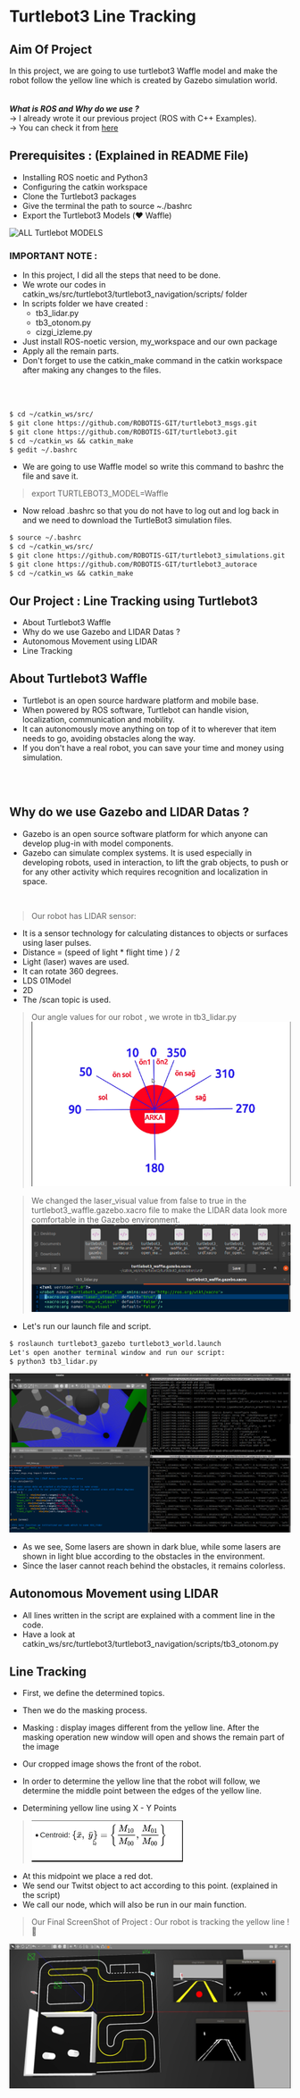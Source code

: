 # Turtlebot3 Line Tracking
## Aim Of Project
In this project, we are going to use turtlebot3 Waffle model and make the robot follow the yellow line which is created by Gazebo simulation world.
</br>
</br>
</br>
***What is ROS and Why do we use ?***
</br> -> I already wrote it our previous project (ROS with C++ Examples).
</br> -> You can check it from [here](https://github.com/kaanoztekin99/ROS_Cpp_Examples/blob/master/README.md)



## Prerequisites : (Explained in README File)
* Installing ROS noetic and Python3
* Configuring the catkin workspace 
* Clone the Turtlebot3 packages
* Give the terminal the path to source ~./bashrc 
* Export the Turtlebot3 Models (:heart: Waffle)

![ALL Turtlebot MODELS](https://automaticaddison.com/wp-content/uploads/2019/10/48-turtlebotsJPG.jpg)


### IMPORTANT NOTE :
- In this project, I did all the steps that need to be done.
- We wrote our codes in catkin_ws/src/turtlebot3/turtlebot3_navigation/scripts/ folder
- In scripts folder we have created :
  - tb3_lidar.py
  - tb3_otonom.py
  - cizgi_izleme.py
- Just install ROS-noetic version, my_workspace and our own package
- Apply all the remain parts.
- Don't forget to use the catkin_make command in the catkin workspace after making any changes to the files.
</br>
</br>

```
$ cd ~/catkin_ws/src/
$ git clone https://github.com/ROBOTIS-GIT/turtlebot3_msgs.git
$ git clone https://github.com/ROBOTIS-GIT/turtlebot3.git
$ cd ~/catkin_ws && catkin_make
$ gedit ~/.bashrc
```
- We are going to use Waffle model so write this command to bashrc the file and save it.
> export TURTLEBOT3_MODEL=Waffle

- Now reload .bashrc so that you do not have to log out and log back in and we need to download the TurtleBot3 simulation files.

```
$ source ~/.bashrc
$ cd ~/catkin_ws/src/
$ git clone https://github.com/ROBOTIS-GIT/turtlebot3_simulations.git
$ git clone https://github.com/ROBOTIS-GIT/turtlebot3_autorace
$ cd ~/catkin_ws && catkin_make
```


## Our Project : Line Tracking using Turtlebot3
* About Turtlebot3 Waffle
* Why do we use Gazebo and LIDAR Datas ?
* Autonomous Movement using LIDAR
* Line Tracking

## About Turtlebot3 Waffle
- Turtlebot is an open source hardware platform and mobile base. 
- When powered by ROS software, Turtlebot can handle vision, localization, communication and mobility.
- It can autonomously move anything on top of it to wherever that item needs to go, avoiding obstacles along the way.
- If you don't have a real robot, you can save your time and money using simulation.
</br>
</br>

## Why do we use Gazebo and LIDAR Datas ? 

- Gazebo is an open source software platform for which anyone can develop plug-in with model components.
- Gazebo can simulate complex systems. It is used especially in developing robots, used in interaction, to lift the grab objects, to push or for any other activity which requires recognition and localization in space.
</br>

> Our robot has LIDAR sensor: 
- It is a sensor technology for calculating distances to objects or surfaces using laser pulses.
- Distance = (speed of light * flight time ) / 2
- Light (laser) waves are used. 
- It can rotate 360 degrees.
- LDS 01Model
- 2D
- The /scan topic is used. 

> Our angle values for our robot , we wrote in tb3_lidar.py
![Degrees for our robot](https://raw.githubusercontent.com/kaanoztekin99/turtlebot3_Line_Tracking/master/python_ss/degrees.png)

> We changed the laser_visual value from false to true in the turtlebot3_waffle.gazebo.xacro file to make the LIDAR data look more comfortable in the Gazebo environment. 
![Gazebo Blue Lidar View](https://raw.githubusercontent.com/kaanoztekin99/turtlebot3_Line_Tracking/master/python_ss/lidar_blue_lines.png)

- Let's run our launch file and script.
```
$ roslaunch turtlebot3_gazebo turtlebot3_world.launch
Let's open another terminal window and run our script:
$ python3 tb3_lidar.py
```

![Taking Lidar Values and looking for obstacles](https://raw.githubusercontent.com/kaanoztekin99/turtlebot3_Line_Tracking/master/python_ss/lidar_ss.png)

- As we see, Some lasers are shown in dark blue, while some lasers are shown in light blue according to the obstacles in the environment.
- Since the laser cannot reach behind the obstacles, it remains colorless. 

## Autonomous Movement using LIDAR
- All lines written in the script are explained with a comment line in the code. 
- Have a look at catkin_ws/src/turtlebot3/turtlebot3_navigation/scripts/tb3_otonom.py

## Line Tracking
- First, we define the determined topics.
- Then we do the masking process.
- Masking : display images different from the yellow line. After the masking operation new window will open and shows the remain part of the image
- Our cropped image shows the front of the robot.

- In order to determine the yellow line that the robot will follow, we determine the middle point between the edges of the yellow line.
- Determining yellow line using X - Y Points

> ![Determining yellow line using X - Y Points](https://raw.githubusercontent.com/kaanoztekin99/turtlebot3_Line_Tracking/master/python_ss/centralPoints.png)

- At this midpoint we place a red dot.
- We send our Twitst object to act according to this point. (explained in the script)
- We call our node, which will also be run in our main function. 


> Our Final ScreenShot of Project :  Our robot is tracking the yellow line ! :robot:

![Tracking Yellow Line](https://raw.githubusercontent.com/kaanoztekin99/turtlebot3_Line_Tracking/master/python_ss/moving_Waffle_YellowLine.png)



